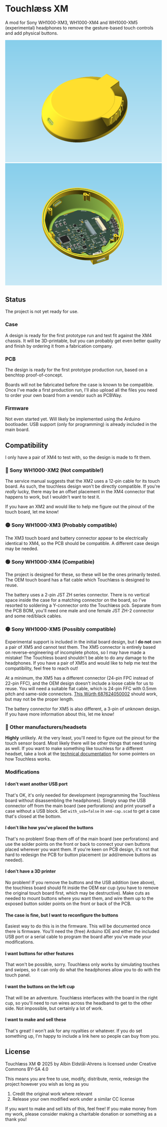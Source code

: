 # Touchlæss XM

A mod for Sony WH1000-XM3, WH1000-XM4 and WH1000-XM5 (experimental) headphones to remove the gesture-based touch controls and add physical buttons.

![Outside view](doc/preview_outside.png)
![Inside view](doc/preview_inside.png)

## Status
The project is not yet ready for use.

### Case
A design is ready for the first prototype run and test fit against the XM4 chassis. It will be 3D-printable, but you can probably get even better quality and finish by ordering it from a fabrication company.

### PCB
The design is ready for the first prototype production run, based on a benchtop proof-of-concept.

Boards will not be fabricated before the case is known to be compatible. Once I've made a first production run, I'll also upload all the files you need to order your own board from a vendor such as PCBWay.

### Firmware
Not even started yet. Will likely be implemented using the Arduino bootloader. USB support (only for programming) is already included in the main board.



## Compatibility
I only have a pair of XM4 to test with, so the design is made to fit them.

### 🔴 Sony WH1000-XM2 (Not compatible!)
The service manual suggests that the XM2 uses a 12-pin cable for its touch board. As such, the touchless design won't be directly compatible.
If you're *really* lucky, there may be an offset placement in the XM4 connector that happens to work, but I wouldn't want to test it.

If you have an XM2 and would like to help me figure out the pinout of the touch board, let me know!

### 🟡 Sony WH1000-XM3 (Probably compatible)
The XM3 touch board and battery connector appear to be electrically identical to XM4, so the PCB should be compatible. A different case design may be needed.


### 🟢 Sony WH1000-XM4 (Compatible)
The project is designed for these, so these will be the ones primarily tested. The OEM touch board has a flat cable which Touchlæss is designed to reuse.

The battery uses a 2-pin JST ZH series connector. There is no vertical space inside the case for a matching connector on the board, so I've resorted to soldering a Y-connector onto the Touchlæss pcb. Separate from the PCB BOM, you'll need one male and one female JST ZH-2 connector and some red/black cables.


### 🟡 Sony WH1000-XM5 (Possibly compatible)
Experimental support is included in the initial board design, but I **do not** own a pair of XM5 and cannot test them. The XM5 connector is entirely based on reverse-engineering of incomplete photos, so I may have made a mistake! The Touchless board shouldn't be able to do any damage to the headphones. If you have a pair of XM5s and would like to help me test the compatibility, feel free to reach out!

At a minimum, the XM5 has a different connector (24-pin FPC instead of 22-pin FFC), and the OEM design doesn't include a loose cable for us to reuse. You will need a suitable flat cable, which is 24-pin FFC with 0.5mm pitch and same-side connectors. [This Würth 687624050002](https://eu.mouser.com/ProductDetail/Wurth-Elektronik/687624050002?qs=P%2FTEqz%252BQfndQFFKLalvVUA%3D%3D) should work, but may not be the proper length.

The battery connector for XM5 is also different, a 3-pin of unknown design. If you have more information about this, let me know!


### 🔴 Other manufacturers/headsets
**Highly** unlikely. At the very least, you'll need to figure out the pinout for the touch sensor board. Most likely there will be other things that need tuning as well. If you want to make something like touchless for a different headset, take a look at the [technical documentation](doc/README.md) for some pointers on how Touchless works.


### Modifications

#### I don't want another USB port
That's OK, it's only needed for development (reprogramming the Touchless board without disassembling the headphones). Simply snap the USB connector off from the main board (see perforations) and print yourself a case without a USB block. Set `with_usb=false` in `xm4-cap.scad` to get a case that's closed at the bottom.


#### I don't like how you've placed the buttons
That's no problem! Snap them off of the main board (see perforations) and use the solder points on the front or back to connect your own buttons placed wherever you want them. If you're keen on PCB design, it's not that hard to redesign the PCB for button placement (or add/remove buttons as needed).


#### I don't have a 3D printer
No problem! If you remove the buttons and the USB addition (see above), the touchless board should fit inside the OEM ear cup (you have to remove the original touch board first, which may be destructive). Make cuts as needed to mount buttons where you want them, and wire them up to the exposed button solder points on the front or back of the PCB.


#### The case is fine, but I want to reconfigure the buttons
Easiest way to do this is in the firmware. This will be documented once there is firmware. You'll need the (free) Arduino IDE and either the included USB port or a serial cable to program the board after you've made your modifications.


#### I want buttons for other features
That won't be possible, sorry. Touchlæss only works by simulating touches and swipes, so it can only do what the headphones allow you to do with the touch panel.


#### I want the buttons on the left cup
That will be an adventure. Touchlæss interfaces with the board in the right cup, so you'll need to run wires across the headband to get to the other side. Not impossible, but certainly a lot of work.


#### I want to make and sell these
That's great! I won't ask for any royalties or whatever. If you do set something up, I'm happy to include a link here so people can buy from you.

## License
Touchlæss XM © 2025 by Albin Eldstål-Ahrens is licensed under Creative Commons BY-SA 4.0 

This means you are free to use, modify, distribute, remix, redesign the project however you wish as long as you
1. Credit the original work where relevant
2. Release your own modified work under a similar CC license

If you want to make and sell kits of this, feel free! If you make money from my work, please consider making a charitable donation or something as a thank you!
